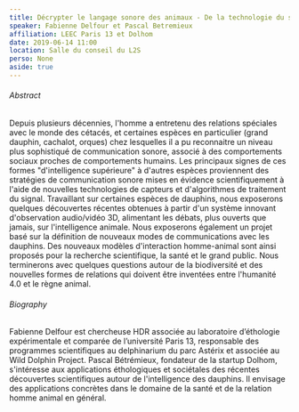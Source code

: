```yaml
---
title: Décrypter le langage sonore des animaux - De la technologie du signal vers l'éthologie animale et l'éthologie homme animal
speaker: Fabienne Delfour et Pascal Betremieux
affiliation: LEEC Paris 13 et Dolhom
date: 2019-06-14 11:00
location: Salle du conseil du L2S
perso: None
aside: true
---
```


###### Abstract
Depuis plusieurs décennies, l'homme a entretenu des relations
spéciales avec le monde des cétacés, et certaines espèces en
particulier (grand dauphin, cachalot, orques) chez lesquelles il a pu
reconnaitre un niveau plus sophistiqué de communication sonore,
associé à des comportements sociaux proches de comportements humains.
Les principaux signes de ces formes "d'intelligence supérieure" à
d'autres espèces proviennent des stratégies de communication sonore
mises en évidence scientifiquement à l'aide de nouvelles technologies
de capteurs et d'algorithmes de traitement du signal. Travaillant sur
certaines espèces de dauphins, nous exposerons quelques découvertes
récentes obtenues à partir d'un système innovant d'observation
audio/vidéo 3D, alimentant les débats, plus ouverts que jamais, sur
l'intelligence animale. Nous exposerons également un projet basé sur
la définition de nouveaux modes de communications avec les dauphins.
Des nouveaux modèles d'interaction homme-animal sont ainsi proposés
pour la recherche scientifique, la santé et le grand public. Nous
terminerons avec quelques questions autour de la biodiversité et des
nouvelles formes de relations qui doivent être inventées entre
l'humanité 4.0 et le règne animal.

###### Biography
Fabienne Delfour est chercheuse HDR associée au laboratoire
d’éthologie expérimentale et comparée de l’université Paris 13,
responsable des programmes scientifiques au delphinarium du parc
Astérix et associée au Wild Dolphin Project. Pascal Bétrémieux,
fondateur de la startup Dolhom, s'intéresse aux applications
éthologiques et sociétales des récentes découvertes scientifiques
autour de l'intelligence des dauphins. Il envisage des applications
concrètes dans le domaine de la santé et de la relation homme animal
en général.